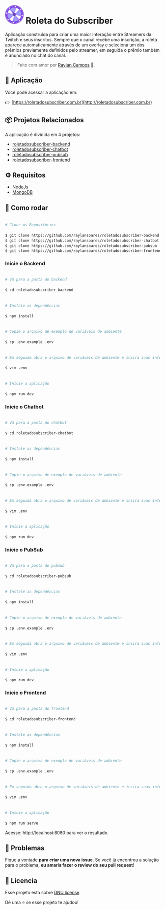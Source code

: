 # <img src="https://raw.githubusercontent.com/raylansoares/roletadosubscriber-frontend/master/src/assets/images/logo_small.svg"> Roleta do Subscriber

Aplicação construída para criar uma maior interação entre Streamers da Twitch e seus inscritos. Sempre que o canal recebe uma inscrição, a roleta aparece automaticamente através de um overlay e seleciona um dos prêmios previamente definidos pelo streamer, em seguida o prêmio também é anunciado no chat do canal.

> Feito com amor por [Raylan Campos](https://github.com/raylansoares) 🚀.

## :eyes: Aplicação
Você pode acessar a aplicação em:

👉 [https://roletadosubscriber.com.br](http://roletadosubscriber.com.br)

## 📦 Projetos Relacionados

A aplicação é dividida em 4 projetos:
* [roletadosubscriber-backend](https://github.com/raylansoares/roletadosubscriber-backend)
* [roletadosubscriber-chatbot](https://github.com/raylansoares/roletadosubscriber-chatbot)
* [roletadosubscriber-pubsub](https://github.com/raylansoares/roletadosubscriber-pubsub)
* [roletadosubscriber-frontend](https://github.com/raylansoares/roletadosubscriber-frontend)


## ⚙️ Requisitos

* [NodeJs](https://nodejs.org/en/)
* [MongoDB](https://www.mongodb.com/)

## :construction_worker: Como rodar

```bash

# Clone os Repositórios

$ git clone https://github.com/raylansoares/roletadosubscriber-backend
$ git clone https://github.com/raylansoares/roletadosubscriber-chatbot
$ git clone https://github.com/raylansoares/roletadosubscriber-pubsub
$ git clone https://github.com/raylansoares/roletadosubscriber-frontend

```

###  Inicie o Backend

```bash

# Vá para a pasta do backend

$ cd roletadosubscriber-backend


# Instale as dependências

$ npm install


# Copie o arquivo de exemplo de variáveis de ambiente

$ cp .env.example .env


# Em seguida abra o arquivo de variáveis de ambiente e insira suas informações

$ vim .env


# Inicie a aplicação

$ npm run dev

```

###  Inicie o Chatbot

```bash

# Vá para a pasta do chatbot

$ cd roletadosubscriber-chatbot


# Instale as dependências

$ npm install


# Copie o arquivo de exemplo de variáveis de ambiente

$ cp .env.example .env


# Em seguida abra o arquivo de variáveis de ambiente e insira suas informações

$ vim .env


# Inicie a aplicação

$ npm run dev

```

###  Inicie o PubSub

```bash

# Vá para a pasta do pubsub

$ cd roletadosubscriber-pubsub


# Instale as dependências

$ npm install


# Copie o arquivo de exemplo de variáveis de ambiente

$ cp .env.example .env


# Em seguida abra o arquivo de variáveis de ambiente e insira suas informações

$ vim .env


# Inicie a aplicação

$ npm run dev

```

### Inicie o Frontend

```bash

# Vá para a pasta do frontend

$ cd roletadosubscriber-frontend


# Instale as dependências

$ npm install


# Copie o arquivo de exemplo de variáveis de ambiente

$ cp .env.example .env


# Em seguida abra o arquivo de variáveis de ambiente e insira suas informações

$ vim .env


# Inicie a aplicação

$ npm run serve

```
Acesse: http://localhost:8080 para ver o resultado.

## :bug: Problemas

Fique a vontade **para criar uma nova issue**. Se você já encontrou a solução para o problema, **eu amaria fazer o review do seu pull request**!

## :closed_book: Licencia

Esse projeto esta sobre [GNU license](./LICENSE).

Dê uma ⭐️ se esse projeto te ajudou!
